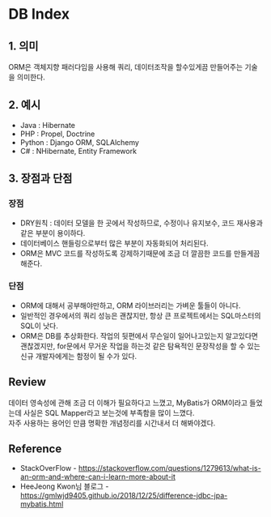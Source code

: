# DB Index

## 1. 의미
ORM은 객체지향 패러다임을 사용해 쿼리, 데이터조작을 할수있게끔 만들어주는 기술을 의미한다.

## 2. 예시
* Java : Hibernate
* PHP : Propel, Doctrine
* Python : Django ORM, SQLAlchemy
* C# : NHibernate, Entity Framework

## 3. 장점과 단점

### 장점
* DRY원칙 : 데이터 모델을 한 곳에서 작성하므로, 수정이나 유지보수, 코드 재사용과 같은 부분이 용이하다.
* 데이터베이스 핸들링으로부터 많은 부분이 자동화되어 처리된다.
* ORM은 MVC 코드를 작성하도록 강제하기때문에 조금 더 깔끔한 코드를 만들게끔 해준다.

### 단점
* ORM에 대해서 공부해야만하고, ORM 라이브러리는 가벼운 툴들이 아니다.
* 일반적인 경우에서의 쿼리 성능은 괜찮지만, 항상 큰 프로젝트에서는 SQL마스터의 SQL이 낫다.
* ORM은 DB를 추상화한다. 작업의 뒷편에서 무슨일이 일어나고있는지 알고있다면 괜찮겠지만, for문에서 무거운 작업을 하는것 같은 탐욕적인 문장작성을 할 수 있는 신규 개발자에게는 함정이 될 수가 있다.

## Review
데이터 영속성에 관해 조금 더 이해가 필요하다고 느꼈고, MyBatis가 ORM이라고 들었는데 사실은 SQL Mapper라고 보는것에 부족함을 많이 느꼈다. <br/>
자주 사용하는 용어인 만큼 명확한 개념정리를 시간내서 더 해봐야겠다.

## Reference
* StackOverFlow - https://stackoverflow.com/questions/1279613/what-is-an-orm-and-where-can-i-learn-more-about-it
* HeeJeong Kwon님 블로그 - https://gmlwjd9405.github.io/2018/12/25/difference-jdbc-jpa-mybatis.html
